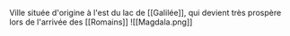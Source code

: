 Ville située d'origine à l'est du lac de [[Galilée]], qui devient très prospère lors de l'arrivée des [[Romains]]
![[Magdala.png]]